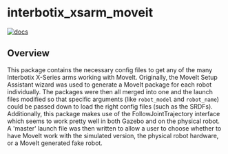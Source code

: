 # interbotix_xsarm_moveit

[![docs](https://docs.trossenrobotics.com/docs_button.svg)](https://docs.trossenrobotics.com/interbotix_xsarms_docs/ros2_packages/moveit_motion_planning_configuration.html)

## Overview

This package contains the necessary config files to get any of the many Interbotix X-Series arms working with MoveIt. Originally, the MoveIt Setup Assistant wizard was used to generate a MoveIt package for each robot individually. The packages were then all merged into one and the launch files modified so that specific arguments (like `robot_model` and `robot_name`) could be passed down to load the right config files (such as the SRDFs). Additionally, this package makes use of the FollowJointTrajectory interface which seems to work pretty well in both Gazebo and on the physical robot. A 'master' launch file was then written to allow a user to choose whether to have MoveIt work with the simulated version, the physical robot hardware, or a MoveIt generated fake robot.
